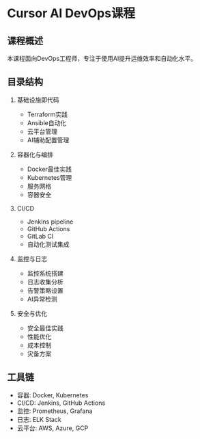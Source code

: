 # Cursor AI DevOps课程

## 课程概述
本课程面向DevOps工程师，专注于使用AI提升运维效率和自动化水平。

## 目录结构
1. 基础设施即代码
   - Terraform实践
   - Ansible自动化
   - 云平台管理
   - AI辅助配置管理

2. 容器化与编排
   - Docker最佳实践
   - Kubernetes管理
   - 服务网格
   - 容器安全

3. CI/CD
   - Jenkins pipeline
   - GitHub Actions
   - GitLab CI
   - 自动化测试集成

4. 监控与日志
   - 监控系统搭建
   - 日志收集分析
   - 告警策略设置
   - AI异常检测

5. 安全与优化
   - 安全最佳实践
   - 性能优化
   - 成本控制
   - 灾备方案

## 工具链
- 容器: Docker, Kubernetes
- CI/CD: Jenkins, GitHub Actions
- 监控: Prometheus, Grafana
- 日志: ELK Stack
- 云平台: AWS, Azure, GCP 